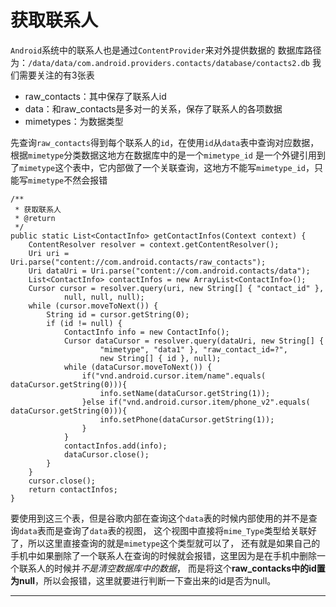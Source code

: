 获取联系人
===

`Android`系统中的联系人也是通过`ContentProvider`来对外提供数据的
数据库路径为：`/data/data/com.android.providers.contacts/database/contacts2.db`
我们需要关注的有3张表
- raw_contacts：其中保存了联系人id 
- data：和raw_contacts是多对一的关系，保存了联系人的各项数据
- mimetypes：为数据类型

先查询`raw_contacts`得到每个联系人的`id`，在使用`id`从`data`表中查询对应数据，根据`mimetype`分类数据这地方在数据库中的是一个`mimetype_id`
是一个外键引用到了`mimetype`这个表中，它内部做了一个关联查询，这地方不能写`mimetype_id`，只能写`mimetype`不然会报错

```
/**
 * 获取联系人
 * @return
 */
public static List<ContactInfo> getContactInfos(Context context) {
	ContentResolver resolver = context.getContentResolver();
	Uri uri = Uri.parse("content://com.android.contacts/raw_contacts");
	Uri dataUri = Uri.parse("content://com.android.contacts/data");
	List<ContactInfo> contactInfos = new ArrayList<ContactInfo>();
	Cursor cursor = resolver.query(uri, new String[] { "contact_id" },
			null, null, null);
	while (cursor.moveToNext()) {
		String id = cursor.getString(0);
		if (id != null) {
			ContactInfo info = new ContactInfo();
			Cursor dataCursor = resolver.query(dataUri, new String[] {
					"mimetype", "data1" }, "raw_contact_id=?",
					new String[] { id }, null);
			while (dataCursor.moveToNext()) {
				if("vnd.android.cursor.item/name".equals( dataCursor.getString(0))){
					info.setName(dataCursor.getString(1));
				}else if("vnd.android.cursor.item/phone_v2".equals( dataCursor.getString(0))){
					info.setPhone(dataCursor.getString(1));
				}
			}
			contactInfos.add(info);
			dataCursor.close();
		}
	}
	cursor.close();
	return contactInfos;
}
```
要使用到这三个表，但是谷歌内部在查询这个`data`表的时候内部使用的并不是查询`data`表而是查询了`data`表的视图，
这个视图中直接将`mime_Type`类型给关联好了，所以这里直接查询的就是`mimetype`这个类型就可以了，
还有就是如果自己的手机中如果删除了一个联系人在查询的时候就会报错，这里因为是在手机中删除一个联系人的时候并*不是清空数据库中的数据*，
而是将这个**raw_contacks中的id置为null**，所以会报错，这里就要进行判断一下查出来的id是否为null。

---